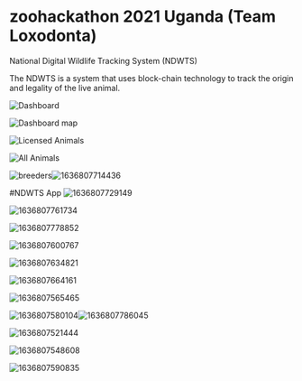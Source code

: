 # zoohackathon 2021 Uganda (Team Loxodonta)
National Digital Wildlife Tracking System (NDWTS)

The NDWTS is a system that uses block-chain technology to track the origin and legality of the live animal.


![Dashboard](https://user-images.githubusercontent.com/94260966/141662960-6a318ece-d71a-4ae2-bfd8-6dcf6e76de82.PNG)

![Dashboard map](https://user-images.githubusercontent.com/94260966/141662986-6a8aca18-dfbb-4816-b569-907c65ab944f.PNG)

![Licensed Animals](https://user-images.githubusercontent.com/94260966/141662999-a96e0799-45fa-4d88-bcbc-b62695bf376c.PNG)

![All Animals](https://user-images.githubusercontent.com/94260966/141663010-b6f26cb0-98ec-4fef-8d3d-2e604ab21ef3.PNG)

![breeders](https://user-images.githubusercontent.com/94260966/141663020-29fdb053-6d9a-404b-9b5c-071cb7ac61c6.PNG)![1636807714436](https://user-images.githubusercontent.com/94260966/141663064-ccca486f-1b5c-4114-b448-6fd076510ac5.png)

#NDWTS App
![1636807729149](https://user-images.githubusercontent.com/94260966/141663066-607f4aeb-6acb-4ee7-b85a-a944eb77127a.png)

![1636807761734](https://user-images.githubusercontent.com/94260966/141663067-2ee5e771-786e-4071-aa43-e554b2647d60.png)

![1636807778852](https://user-images.githubusercontent.com/94260966/141663068-89197a5f-f75c-419f-a005-4f1b37600fde.png)

![1636807600767](https://user-images.githubusercontent.com/94260966/141663061-c4353cff-1437-4154-82c7-c802603ba6ae.png)

![1636807634821](https://user-images.githubusercontent.com/94260966/141663062-c3184954-c95a-4f9a-a18f-f30cb71c6a60.png)

![1636807664161](https://user-images.githubusercontent.com/94260966/141663063-ffe5f1c1-8d99-47dd-a935-965356384bf8.png)

![1636807565465](https://user-images.githubusercontent.com/94260966/141663058-7a73fb3a-e8f4-41b9-8d40-1d271d2ad62c.png)

![1636807580104](https://user-images.githubusercontent.com/94260966/141663059-07279321-d372-4b69-ad1e-655c351fcf12.png)![1636807786045](https://user-images.githubusercontent.com/94260966/141663069-a2920ef8-b1d8-4676-91bb-b58b4687ec70.png)

![1636807521444](https://user-images.githubusercontent.com/94260966/141663070-3f72918a-dc80-482f-ada0-41635cd96492.png)

![1636807548608](https://user-images.githubusercontent.com/94260966/141663072-3c90fa2e-b2fd-475c-8da1-254992713c68.png)

![1636807590835](https://user-images.githubusercontent.com/94260966/141663060-c0f789ea-c34a-42ec-96d2-ac2f262e5f27.png)
